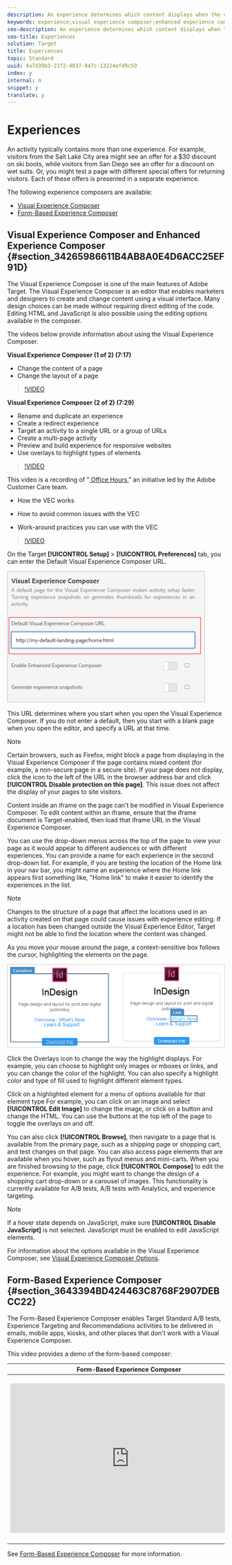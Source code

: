 ```yaml
---
description: An experience determines which content displays when the visitor meets the audience criteria for an activity.
keywords: experience;visual experience composer;enhanced experience composer;form based experience composer;form composer;visual composer;experience composer;mixed content;iframe;iframe busting;bust iframe;x-frame-options;x frame options;cross origin;cross origin issues;authentication workflow;ip blacklist;ip whitelist
seo-description: An experience determines which content displays when the visitor meets the audience criteria for an activity.
seo-title: Experiences
solution: Target
title: Experiences
topic: Standard
uuid: 4a7d39b3-21f2-4037-847c-13224efd9c59
index: y
internal: n
snippet: y
translate: y
---
```


# Experiences

An activity typically contains more than one experience. For example, visitors from the Salt Lake City area might see an offer for a $30 discount on ski boots, while visitors from San Diego see an offer for a discount on wet suits. Or, you might test a page with different special offers for returning visitors. Each of these offers is presented in a separate experience. 

The following experience composers are available: 


* [ Visual Experience Composer](../c_experiences/c_experiences.md#section_34265986611B4AB8A0E4D6ACC25EF91D)
* [ Form-Based Experience Composer](../c_experiences/c_experiences.md#section_3643394BD424463C8768F2907DEBCC22)


## Visual Experience Composer and Enhanced Experience Composer {#section_34265986611B4AB8A0E4D6ACC25EF91D}

The Visual Experience Composer is one of the main features of Adobe Target. The Visual Experience Composer is an editor that enables marketers and designers to create and change content using a visual interface. Many design choices can be made without requiring direct editing of the code. Editing HTML and JavaScript is also possible using the editing options available in the composer. 

The videos below provide information about using the Visual Experience Composer. 

**Visual Experience Composer (1 of 2) (7:17)** 


* Change the content of a page
* Change the layout of a page


>[!VIDEO](https://vimeo.com/2KUDgu6Mscg) 

**Visual Experience Composer (2 of 2) (7:29)** 


* Rename and duplicate an experience
* Create a redirect experience
* Target an activity to a single URL or a group of URLs
* Create a multi-page activity
* Preview and build experience for responsive websites
* Use overlays to highlight types of elements


>[!VIDEO](https://vimeo.com/qwUKEp8en_k) 

This video is a recording of "[ Office Hours](../c_adobe-customer-care-office-hours.md#concept_58EA30379D3B48C4848BA2A8C464A5B7)," an initiative led by the Adobe Customer Care team. 


* How the VEC works 

* How to avoid common issues with the VEC 

* Work-around practices you can use with the VEC 



>[!VIDEO](https://video.tv.adobe.com/v/20784/) 

On the Target **[!UICONTROL  Setup]** > **[!UICONTROL  Preferences]** tab, you can enter the Default Visual Experience Composer URL. 

![](assets/pref-default-url.png) 

This URL determines where you start when you open the Visual Experience Composer. If you do not enter a default, then you start with a blank page when you open the editor, and specify a URL at that time. 


>[!NOTE]
>
>Certain browsers, such as Firefox, might block a page from displaying in the Visual Experience Composer if the page contains mixed content (for example, a non-secure page in a secure site). If your page does not display, click the icon to the left of the URL in the browser address bar and click **[!UICONTROL  Disable protection on this page]**. This issue does not affect the display of your pages to site visitors. 



Content inside an iframe on the page can't be modified in Visual Experience Composer. To edit content within an iframe, ensure that the iframe document is Target-enabled, then load that iframe URL in the Visual Experience Composer. 

You can use the drop-down menus across the top of the page to view your page as it would appear to different audiences or with different experiences. You can provide a name for each experience in the second drop-down list. For example, if you are testing the location of the Home link in your nav bar, you might name an experience where the Home link appears first something like, "Home link" to make it easier to identify the experiences in the list. 


>[!NOTE]
>
>Changes to the structure of a page that affect the locations used in an activity created on that page could cause issues with experience editing. If a location has been changed outside the Visual Experience Editor, Target might not be able to find the location where the content was changed.



As you move your mouse around the page, a context-sensitive box follows the cursor, highlighting the elements on the page. 

![](assets/vec_highlight.png) 

Click the Overlays icon to change the way the highlight displays. For example, you can choose to highlight only images or mboxes or links, and you can change the color of the highlight. You can also specify a highlight color and type of fill used to highlight different element types. 

Click on a highlighted element for a menu of options available for that element type For example, you can click on an image and select **[!UICONTROL  Edit Image]** to change the image, or click on a button and change the HTML. You can use the buttons at the top left of the page to toggle the overlays on and off. 

You can also click **[!UICONTROL  Browse]**, then navigate to a page that is available from the primary page, such as a shipping page or shopping cart, and test changes on that page. You can also access page elements that are available when you hover, such as flyout menus and mini-carts. When you are finished browsing to the page, click **[!UICONTROL  Compose]** to edit the experience. For example, you might want to change the design of a shopping cart drop-down or a carousel of images. This functionality is currently available for A/B tests, A/B tests with Analytics, and experience targeting. 


>[!NOTE]
>
>If a hover state depends on JavaScript, make sure **[!UICONTROL  Disable JavaScript]** is not selected. JavaScript must be enabled to edit JavaScript elements. 



For information about the options available in the Visual Experience Composer, see [ Visual Experience Composer Options](../c_experiences/r_viztarget_options.md#reference_3BD1BEEAFA584A749ED2D08F14732E81). 

## Form-Based Experience Composer {#section_3643394BD424463C8768F2907DEBCC22}

The Form-Based Experience Composer enables Target Standard A/B tests, Experience Targeting and Recommendations activities to be delivered in emails, mobile apps, kiosks, and other places that don't work with a Visual Experience Composer. 

This video provides a demo of the form-based composer: 

<table id="table_47FED9E4494B4ABB9BBD4D082534BC45"> 
 <thead> 
  <tr> 
   <th class="entry" colspan="2"> Form-Based Experience Composer </th> 
   <th colname="col3" class="entry"> 4:35 </th> 
  </tr>
 </thead>
 <tbody> 
  <tr> 
   <td colspan="2"> <p> 
     <div width="550" class="video-iframe"> 
      <iframe src="https://www.youtube.com/embed/R9hcD9D1VPY/" frameborder="0" webkitallowfullscreen="true" mozallowfullscreen="true" oallowfullscreen="true" msallowfullscreen="true" allowfullscreen="allowfullscreen" scrolling="no" width="550" height="345">https://www.youtube.com/embed/R9hcD9D1VPY/</iframe>
     </div> </p> </td> 
   <td colname="col3"> <p> 
     <ul id="ul_3B9FF13D85254CBF84E539960B764CF0"> 
      <li id="li_317BEB0C637349818D3C1784803C0FE9">Create an activity using the Form-Based Experience Composer </li> 
      <li id="li_996E0C8D914E42DE90F6552B3C1161B9">Understand when to use Form-Based Experience Composer vs. the Visual Experience Composer </li> 
      <li id="li_B5B119535AD3488CAAAD8EEF45AD3418">Use refinements to target a location </li> 
     </ul> </p> </td> 
  </tr> 
 </tbody> 
</table>

See [ Form-Based Experience Composer](../c_experiences/t_form_experience_composer.md#task_FAC842A6535045B68B4C1AD3E657E56E) for more information. 
